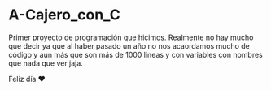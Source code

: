 # A-Cajero_con_C
Primer proyecto de programación que hicimos. Realmente no hay mucho que decir ya que al haber pasado un año no nos acaordamos
mucho de código y aun más que son más de 1000 lineas y con variables con nombres que nada que ver jaja.

Feliz día :heart:
